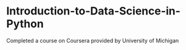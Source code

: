 # Introduction-to-Data-Science-in-Python
Completed a course on Coursera provided by University of Michigan
